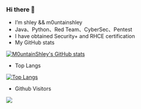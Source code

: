 ### Hi there 👋

<!--
**M0untainShley/m0untainshley** is a ✨ _special_ ✨ repository because its `README.md` (this file) appears on your GitHub profile.

Here are some ideas to get you started:

- 🔭 I’m currently working on ...
- 🌱 I’m currently learning ...
- 👯 I’m looking to collaborate on ...
- 🤔 I’m looking for help with ...
- 💬 Ask me about ...
- 📫 How to reach me: ...
- 😄 Pronouns: ...
- ⚡ Fun fact: ...
-->

- I’m shley && m0untainshley
- Java、Python、Red Team、CyberSec、Pentest
- I have obtained Security+ and RHCE certification
- My GitHub stats

[![M0untainShley's GitHub stats](https://github-readme-stats.vercel.app/api?username=M0untainShley&theme=blueberry)](https://github.com/anuraghazra/github-readme-stats)
- Top Langs

[![Top Langs](https://github-readme-stats.vercel.app/api/top-langs/?username=M0untainShley)](https://github.com/anuraghazra/github-readme-stats)
- Github Visitors

![](https://api.visitorbadge.io/api/VisitorHit?user=M0untainShley&countColor=%237B1E7A)
